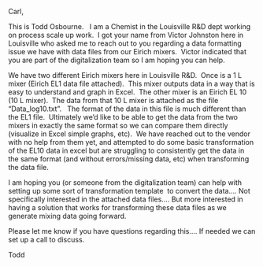 Carl,

This is Todd Osbourne.   I am a Chemist in the Louisville R&amp;D dept working on process scale up
work.  I got your name from Victor Johnston here in Louisville who asked me to reach out to you
regarding a data formatting issue we have with data files from our Eirich mixers.  Victor
indicated that you are part of the digitalization team so I am hoping you can help.

We have two different Eirich mixers here in Louisville R&amp;D.  Once is a 1 L mixer (Eirich EL1
data file attached).  This mixer outputs data in a way that is easy to understand and graph in
Excel.  The other mixer is an Eirich EL 10 (10 L mixer).  The data from that 10 L mixer is
attached as the file “Data_log10.txt”.   The format of the data in this file is much different than
the EL1 file.  Ultimately we’d like to be able to get the data from the two mixers in exactly the
same format so we can compare them directly (visualize in Excel simple graphs, etc).  We have
reached out to the vendor with no help from them yet, and attempted to do some basic
transformation of the EL10 data in excel but are struggling to consistently get the data in the
same format (and without errors/missing data, etc) when transforming the data file.  

I am hoping you (or someone from the digitalization team) can help with setting up some sort of
transformation template  to convert the data…. Not specifically interested in the attached data
files…. But more interested in having a solution that works for transforming these data files as
we generate mixing data going forward.

Please let me know if you have questions regarding this…. If needed we can set up a call to
discuss. 

Todd